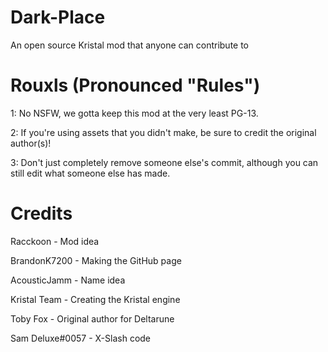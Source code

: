 # Dark-Place
An open source Kristal mod that anyone can contribute to

# Rouxls (Pronounced "Rules")
1: No NSFW, we gotta keep this mod at the very least PG-13.

2: If you're using assets that you didn't make, be sure to credit the original author(s)!

3: Don't just completely remove someone else's commit, although you can still edit what someone else has made.

# Credits
Racckoon - Mod idea

BrandonK7200 - Making the GitHub page

AcousticJamm - Name idea

Kristal Team - Creating the Kristal engine

Toby Fox - Original author for Deltarune

Sam Deluxe#0057 - X-Slash code
